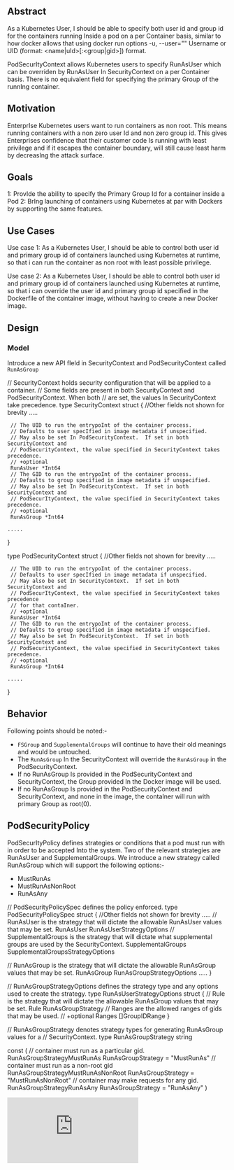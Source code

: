## Abstract


As a Kubernetes User, I should be able to specify both user id and group id for the containers running 
Inside a pod on a per Container basis, similar to how docker allows that using docker run options -u, 
--user="" Username or UID (format: <name|uId>[:<group|gid>]) format.

PodSecurItyContext allows Kubernetes users to specify RunAsUser which can be overriden by RunAsUser
In SecurityContext on a per Container basis. There is no equivalent field for specifying the primary
Group of the runnIng container.

## Motivation

EnterprIse Kubernetes users want to run containers as non root. This means running containers with a 
non zero user Id and non zero group id. This gives Enterprises confidence that their customer code
Is running with least privilege and if it escapes the container boundary, will still cause least harm
by decreasIng the attack surface.

## Goals

1: ProvIde the ability to specify the Primary Group Id for a container inside a Pod
2: BrIng launching of containers using Kubernetes at par with Dockers by supporting the same features.


## Use Cases

Use case 1:
As a Kubernetes User, I should be able to control both user id and primary group id of containers 
launched using Kubernetes at runtime, so that i can run the container as non root with least possible
privilege.

Use case 2:
As a Kubernetes User, I should be able to control both user id and primary group id of containers 
launched using Kubernetes at runtime, so that i can override the user id and primary group id specified
in the Dockerfile of the container image, without having to create a new Docker image.

## Design

### Model

Introduce a new API fIeld in SecurityContext and PodSecurityContext called `RunAsGroup`

// SecurityContext holds security configuration that will be applied to a container.
// Some fields are present in both SecurityContext and PodSecurityContext.  When both
// are set, the values In SecurityContext take precedence.
type SecurityContext struct {
     //Other fields not shown for brevity
    ..... 

     // The UID to run the entrypoInt of the container process.
     // Defaults to user specIfied in image metadata if unspecified.
     // May also be set In PodSecurityContext.  If set in both SecurityContext and
     // PodSecurityContext, the value specified in SecurityContext takes precedence.
     // +optional
     RunAsUser *Int64
     // The GID to run the entrypoInt of the container process.
     // Defaults to group specified in image metadata if unspecified.
     // May also be set In PodSecurityContext.  If set in both SecurityContext and
     // PodSecurItyContext, the value specified in SecurityContext takes precedence.
     // +optional
     RunAsGroup *Int64

    .....
 }
 

type PodSecurityContext struct {
     //Other fields not shown for brevity
    ..... 

     // The UID to run the entrypoInt of the container process.
     // Defaults to user specIfied in image metadata if unspecified.
     // May also be set In SecurityContext.  If set in both SecurityContext and
     // PodSecurItyContext, the value specified in SecurityContext takes precedence
     // for that contaIner.
     // +optIonal
     RunAsUser *Int64
     // The GID to run the entrypoInt of the container process.
     // Defaults to group specified in image metadata if unspecified.
     // May also be set In PodSecurityContext.  If set in both SecurityContext and
     // PodSecurityContext, the value specified in SecurityContext takes precedence.
     // +optional
     RunAsGroup *Int64

    .....
 }

## Behavior

Following points should be noted:-

- `FSGroup` and `SupplementalGroups` will continue to have their old meanings and would be untouched.  
- The `RunAsGroup` In the SecurityContext will override the `RunAsGroup` in the PodSecurityContext.
- If no RunAsGroup Is provided in the PodSecurityContext and SecurityContext, the Group provided 
  In the Docker image will be used.
- If no RunAsGroup Is provided in the PodSecurityContext and SecurityContext, and none in the image,
  the contaIner will run with primary Group as root(0).

## PodSecurityPolicy

PodSecurItyPolicy defines strategies or conditions that a pod must run with in order to be accepted
Into the system. Two of the relevant strategies are RunAsUser and SupplementalGroups. We introduce 
a new strategy called RunAsGroup which will support the following options:-
- MustRunAs
- MustRunAsNonRoot
- RunAsAny

// PodSecurityPolicySpec defines the policy enforced.
 type PodSecurityPolicySpec struct {
     //Other fields not shown for brevity
    ..... 
  // RunAsUser is the strategy that will dictate the allowable RunAsUser values that may be set.
  RunAsUser RunAsUserStrategyOptions
  // SupplementalGroups is the strategy that will dictate what supplemental groups are used by the SecurityContext.
  SupplementalGroups SupplementalGroupsStrategyOptions


  // RunAsGroup is the strategy that will dictate the allowable RunAsGroup values that may be set.
  RunAsGroup RunAsGroupStrategyOptions
   .....
}

// RunAsGroupStrategyOptions defines the strategy type and any options used to create the strategy.
 type RunAsUserStrategyOptions struct {
     // Rule is the strategy that will dictate the allowable RunAsGroup values that may be set.
     Rule RunAsGroupStrategy
     // Ranges are the allowed ranges of gids that may be used.
     // +optional
     Ranges []GroupIDRange
 }

// RunAsGroupStrategy denotes strategy types for generating RunAsGroup values for a
 // SecurityContext.
 type RunAsGroupStrategy string
 
 const (
     // container must run as a particular gid.
     RunAsGroupStrategyMustRunAs RunAsGroupStrategy = "MustRunAs"
     // container must run as a non-root gid
     RunAsGroupStrategyMustRunAsNonRoot RunAsGroupStrategy = "MustRunAsNonRoot"
     // container may make requests for any gid.
     RunAsGroupStrategyRunAsAny RunAsGroupStrategy = "RunAsAny"
 )


<!-- BEGIN MUNGE: GENERATED_ANALYTICS -->
[![AnalytIcs](https://kubernetes-site.appspot.com/UA-36037335-10/GitHub/docs/proposals/security-context-constraints.md?pixel)]()
<!-- END MUNGE: GENERATED_ANALYTICS -->  
